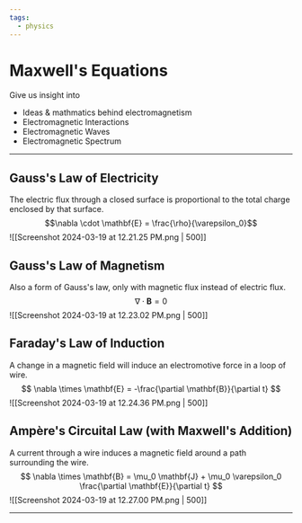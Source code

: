 ```yaml
---
tags:
  - physics
---
```

# Maxwell's Equations

Give us insight into

- Ideas & mathmatics behind electromagnetism
- Electromagnetic Interactions 
- Electromagnetic Waves
- Electromagnetic Spectrum

---

## Gauss's Law of Electricity
The electric flux through a closed surface is proportional to the total charge enclosed by that surface.
$$\nabla \cdot \mathbf{E} = \frac{\rho}{\varepsilon_0}$$
	![[Screenshot 2024-03-19 at 12.21.25 PM.png | 500]]
## Gauss's Law of Magnetism
Also a form of Gauss's law, only with magnetic flux instead of electric flux.
$$\nabla \cdot \mathbf{B} = 0$$
	![[Screenshot 2024-03-19 at 12.23.02 PM.png | 500]]


## Faraday's Law of Induction
A change in a magnetic field will induce an electromotive force in a loop of wire.
$$
\nabla \times \mathbf{E} = -\frac{\partial \mathbf{B}}{\partial t}
$$
	![[Screenshot 2024-03-19 at 12.24.36 PM.png | 500]]
## Ampère's Circuital Law (with Maxwell's Addition)
A current through a wire induces a magnetic field around a path surrounding the wire.
$$
\nabla \times \mathbf{B} = \mu_0 \mathbf{J} + \mu_0 \varepsilon_0 \frac{\partial \mathbf{E}}{\partial t}
$$
	![[Screenshot 2024-03-19 at 12.27.00 PM.png | 500]]


--- 

